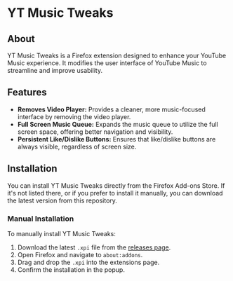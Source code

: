 # YT Music Tweaks

## About
YT Music Tweaks is a Firefox extension designed to enhance your YouTube Music experience. It modifies the user interface of YouTube Music to streamline and improve usability.

## Features
- **Removes Video Player:** Provides a cleaner, more music-focused interface by removing the video player.
- **Full Screen Music Queue:** Expands the music queue to utilize the full screen space, offering better navigation and visibility.
- **Persistent Like/Dislike Buttons:** Ensures that like/dislike buttons are always visible, regardless of screen size.

## Installation
You can install YT Music Tweaks directly from the Firefox Add-ons Store. If it's not listed there, or if you prefer to install it manually, you can download the latest version from this repository.

### Manual Installation
To manually install YT Music Tweaks:
1. Download the latest `.xpi` file from the [releases page](https://isahooman.github.io/YT-music-tweaks/).
2. Open Firefox and navigate to `about:addons`.
3. Drag and drop the `.xpi` into the extensions page.
4. Confirm the installation in the popup.
